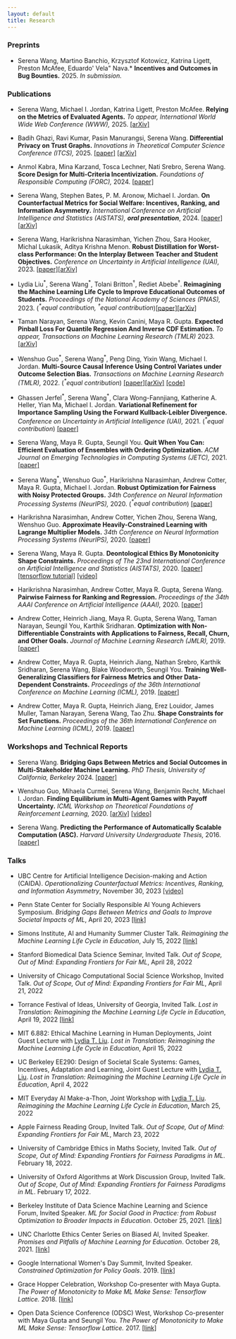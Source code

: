 ```yaml
---
layout: default
title: Research
---
```

### Preprints
* Serena Wang, Martino Banchio, Krzysztof Kotowicz, Katrina Ligett, Preston McAfee, Eduardo' Vela" Nava.*
**Incentives and Outcomes in Bug Bounties.** 2025. *In submission.*

### Publications
* Serena Wang, Michael I. Jordan, Katrina Ligett, Preston McAfee.
**Relying on the Metrics of Evaluated Agents.** *To appear, International World Wide Web Conference (WWW),* 2025. [[arXiv]](https://arxiv.org/abs/2402.14005)

* Badih Ghazi, Ravi Kumar, Pasin Manurangsi, Serena Wang.
**Differential Privacy on Trust Graphs.** *Innovations in Theoretical Computer Science Conference (ITCS),* 2025. [[paper]](https://drops.dagstuhl.de/entities/document/10.4230/LIPIcs.ITCS.2025.53) [[arXiv]](https://arxiv.org/abs/2410.12045)

* Anmol Kabra, Mina Karzand, Tosca Lechner, Nati Srebro, Serena Wang.
**Score Design for Multi-Criteria Incentivization.** *Foundations of Responsible Computing (FORC),* 2024. [[paper]](https://drops.dagstuhl.de/entities/document/10.4230/LIPIcs.FORC.2024.8)

* Serena Wang, Stephen Bates, P. M. Aronow, Michael I. Jordan.
**On Counterfactual Metrics for Social Welfare: Incentives, Ranking, and Information Asymmetry.** *International Conference on Artificial Intelligence and Statistics (AISTATS), **oral presentation***, 2024. [[paper]](https://proceedings.mlr.press/v238/wang24b/wang24b.pdf) [[arXiv]](https://arxiv.org/abs/2305.14595)

* Serena Wang, Harikrishna Narasimhan, Yichen Zhou, Sara Hooker, Michal Lukasik, Aditya Krishna Menon.
**Robust Distillation for Worst-class Performance: On the Interplay Between Teacher and Student Objectives.** *Conference on Uncertainty in Artificial Intelligence (UAI),* 2023. [[paper]](https://proceedings.mlr.press/v216/wang23e.html)[[arXiv]](https://arxiv.org/abs/2206.06479)  

* Lydia Liu<sup>\*</sup>, Serena Wang<sup>\*</sup>, Tolani Britton<sup><span>&#8224;</span></sup>,  Rediet Abebe<sup><span>&#8224;</span></sup>. **Reimagining the Machine Learning Life Cycle to Improve Educational Outcomes of Students.** *Proceedings of the National Academy of Sciences (PNAS),* 2023.  (*<sup>\*</sup>equal contribution, <sup><span>&#8224;</span></sup>equal contribution*)[[paper]](https://www.pnas.org/doi/10.1073/pnas.2204781120)[[arXiv]](https://arxiv.org/abs/2209.03929)


* Taman Narayan, Serena Wang, Kevin Canini, Maya R. Gupta.
**Expected Pinball Loss For Quantile Regression And Inverse CDF Estimation.** *To appear, Transactions on Machine Learning Research (TMLR)* 2023. [[arXiv]](https://arxiv.org/abs/2102.05135)

* Wenshuo Guo<sup>\*</sup>, Serena Wang<sup>\*</sup>, Peng Ding, Yixin Wang, Michael I. Jordan.
**Multi-Source Causal Inference Using Control Variates under Outcome Selection Bias.** *Transactions on Machine Learning Research (TMLR),* 2022. (*<sup>\*</sup>equal contribution*) [[paper]](https://openreview.net/pdf?id=CrimIjBa64)[[arXiv]](https://arxiv.org/abs/2103.16689) [[code]](https://github.com/serenalwang/multisource-causal-public)

* Ghassen Jerfel<sup>\*</sup>, Serena Wang<sup>\*</sup>, Clara Wong-Fannjiang, Katherine A. Heller, Yian Ma, Michael I. Jordan.
**Variational Refinement for Importance Sampling Using the Forward Kullback-Leibler Divergence.** *Conference on Uncertainty in Artificial Intelligence (UAI),* 2021. (*<sup>\*</sup>equal contribution*) [[paper]](https://proceedings.mlr.press/v161/jerfel21a/jerfel21a.pdf)


* Serena Wang, Maya R. Gupta, Seungil You.
**Quit When You Can: Efficient Evaluation of Ensembles with Ordering Optimization.** *ACM Journal on Emerging Technologies in Computing Systems (JETC),* 2021. [[paper]](https://dl.acm.org/doi/10.1145/3451209)

* Serena Wang<sup>\*</sup>, Wenshuo Guo<sup>\*</sup>, Harikrishna Narasimhan, Andrew Cotter, Maya R. Gupta, Michael I. Jordan.
**Robust Optimization for Fairness with Noisy Protected Groups.** *34th Conference on Neural Information Processing Systems (NeurIPS),* 2020. (*<sup>\*</sup>equal contribution*) [[paper]](https://proceedings.neurips.cc//paper/2020/file/37d097caf1299d9aa79c2c2b843d2d78-Paper.pdf) 


* Harikrishna Narasimhan, Andrew Cotter, Yichen Zhou, Serena Wang, Wenshuo Guo.
**Approximate Heavily-Constrained Learning with Lagrange Multiplier Models.** *34th Conference on Neural Information Processing Systems (NeurIPS),* 2020. [[paper]](https://proceedings.neurips.cc/paper/2020/hash/62db9e3397c76207a687c360e0243317-Abstract.html)

* Serena Wang, Maya R. Gupta.
**Deontological Ethics By Monotonicity Shape Constraints.** *Proceedings of The 23nd International Conference on Artificial Intelligence and Statistics (AISTATS),* 2020. [[paper]](http://proceedings.mlr.press/v108/wang20e.html) [[tensorflow tutorial]](https://www.tensorflow.org/lattice/tutorials/shape_constraints_for_ethics) [[video]](https://slideslive.com/38930135/deontological-ethics-by-monotonicity-shape-constraints)

* Harikrishna Narasimhan, Andrew Cotter,  Maya R. Gupta, Serena Wang.
**Pairwise Fairness for Ranking and Regression.** *Proceedings of the 34th AAAI Conference on Artificial Intelligence (AAAI),* 2020. [[paper]](https://arxiv.org/abs/1906.05330) 

* Andrew Cotter, Heinrich Jiang, Maya R. Gupta, Serena Wang, Taman Narayan, Seungil You, Karthik Sridharan.
**Optimization with Non-Differentiable Constraints with Applications to Fairness, Recall, Churn, and Other Goals.** *Journal of Machine Learning Research (JMLR),* 2019. [[paper]](http://jmlr.csail.mit.edu/papers/volume20/18-616/18-616.pdf) 

* Andrew Cotter, Maya R. Gupta, Heinrich Jiang, Nathan Srebro, Karthik Sridharan, Serena Wang, Blake Woodworth, Seungil You.
**Training Well-Generalizing Classifiers for Fairness Metrics and Other Data-Dependent Constraints.** *Proceedings of the 36th International Conference on Machine Learning (ICML),* 2019. [[paper]](http://proceedings.mlr.press/v97/cotter19b/cotter19b.pdf) 

* Andrew Cotter, Maya R. Gupta, Heinrich Jiang, Erez Louidor, James Muller, Taman Narayan, Serena Wang, Tao Zhu.
**Shape Constraints for Set Functions.** *Proceedings of the 36th International Conference on Machine Learning (ICML),* 2019. [[paper]](http://proceedings.mlr.press/v97/cotter19a/cotter19a.pdf) 

### Workshops and Technical Reports
* Serena Wang. **Bridging Gaps Between Metrics and Social Outcomes in Multi-Stakeholder Machine Learning.** *PhD Thesis, University of California, Berkeley* 2024. [[paper]](https://www2.eecs.berkeley.edu/Pubs/TechRpts/2024/EECS-2024-67.html)

* Wenshuo Guo, Mihaela Curmei, Serena Wang, Benjamin Recht, Michael I. Jordan.
**Finding Equilibrium in Multi-Agent Games with Payoff Uncertainty.** *ICML Workshop on Theoretical Foundations of Reinforcement Learning,* 2020. [[arXiv]](https://arxiv.org/abs/2007.05647) [[video]](https://www.youtube.com/watch?v=Gyen7CMiRHo&feature=youtu.be) 

* Serena Wang. **Predicting the Performance of Automatically Scalable Computation (ASC).** *Harvard University Undergraduate Thesis,* 2016. [[paper]](https://dash.harvard.edu/handle/1/38811450) 

### Talks
* UBC Centre for Artificial Intelligence Decision-making and Action (CAIDA). *Operationalizing Counterfactual Metrics: Incentives, Ranking, and Information Asymmetry*, November 30, 2023 [[video]](https://www.youtube.com/watch?v=XLgxRtTkB2U&ab_channel=UBCCAIDA)

* Penn State Center for Socially Responsible AI Young Achievers Symposium. *Bridging Gaps Between Metrics and Goals to Improve Societal Impacts of ML*, April 20, 2023 [[link]](https://csrai.psu.edu/initiatives/young-achievers)

* Simons Institute, AI and Humanity Summer Cluster Talk. *Reimagining the Machine Learning Life Cycle in Education*, July 15, 2022 [[link]](https://simons.berkeley.edu/talks/tbd-454)

* Stanford Biomedical Data Science Seminar, Invited Talk. *Out of Scope, Out of Mind: Expanding Frontiers for Fair ML*, April 28, 2022

* University of Chicago Computational Social Science Workshop, Invited Talk. *Out of Scope, Out of Mind: Expanding Frontiers for Fair ML*, April 21, 2022

* Torrance Festival of Ideas, University of Georgia, Invited Talk. *Lost in Translation: Reimagining the Machine Learning Life Cycle in Education*, April 19, 2022 [[link]](https://calendar.uga.edu/event/2022_torrance_festival_of_ideas#.Yi2CShPMKdZ)

* MIT 6.882: Ethical Machine Learning in Human Deployments, Joint Guest Lecture with [Lydia T. Liu](https://www.lydiatliu.com/). *Lost in Translation: Reimagining the Machine Learning Life Cycle in Education*, April 15, 2022

* UC Berkeley EE290: Design of Societal Scale Systems: Games, Incentives, Adaptation and Learning, Joint Guest Lecture with [Lydia T. Liu](https://www.lydiatliu.com/). *Lost in Translation: Reimagining the Machine Learning Life Cycle in Education*, April 4, 2022

* MIT Everyday AI Make-a-Thon, Joint Workshop with [Lydia T. Liu](https://www.lydiatliu.com/). *Reimagining the Machine Learning Life Cycle in Education*, March 25, 2022

* Apple Fairness Reading Group, Invited Talk. *Out of Scope, Out of Mind: Expanding Frontiers for Fair ML*, March 23, 2022

* University of Cambridge Ethics in Maths Society, Invited Talk. *Out of Scope, Out of Mind: Expanding Frontiers for Fairness Paradigms in ML*. February 18, 2022.

* University of Oxford Algorithms at Work Discussion Group, Invited Talk. *Out of Scope, Out of Mind: Expanding Frontiers for Fairness Paradigms in ML*. February 17, 2022.

* Berkeley Institute of Data Science Machine Learning and Science Forum, Invited Speaker. *ML for Social Good in Practice: from Robust Optimization to Broader Impacts in Education*. October 25, 2021. [[link]](https://bids.berkeley.edu/events/machine-learning-and-science-forum-2021-1025)

* UNC Charlotte Ethics Center Series on Biased AI, Invited Speaker. *Promises and Pitfalls of Machine Learning for Education*. October 28, 2021. [[link]](https://ethics.charlotte.edu/news-events/serena-wang-promises-and-pitfalls-machine-learning-education) 

* Google International Women's Day Summit, Invited Speaker. *Constrained Optimization for Policy Goals*. 2019. [[link]](https://buildyourfuture.withgoogle.com/programs/iwd-event-series/)

* Grace Hopper Celebration, Workshop Co-presenter with Maya Gupta. *The Power of Monotonicity to Make ML Make Sense: Tensorflow Lattice.* 2018. [[link]](https://ghc.anitab.org/)

* Open Data Science Conference (ODSC) West, Workshop Co-presenter with Maya Gupta and Seungil You. *The Power of Monotonicity to Make ML Make Sense: Tensorflow Lattice.* 2017. [[link]](https://odsc.com/speakers/deep-learning-3/)